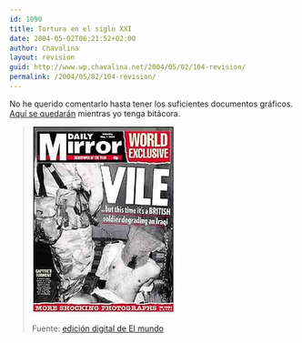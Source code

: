 ```yaml
---
id: 1090
title: Tortura en el siglo XXI
date: 2004-05-02T06:21:52+02:00
author: Chavalina
layout: revision
guid: http://www.wp.chavalina.net/2004/05/02/104-revision/
permalink: /2004/05/02/104-revision/
---
```

No he querido comentarlo hasta tener los suficientes documentos gr&aacute;ficos. [Aqu&iacute; se quedar&aacute;n](mas/irak.htm) mientras yo tenga bit&aacute;cora.

> <a href="http://www.elmundo.es/fotografia/2004/04/prisioneros/imagen1.html" target="_blank"><img src="/imagenes/irak/foto9.jpg" alt="Orinando a un prisionero" width="250" height="330" border="0" /></a> 
> 
> <p class="cita">
>   Fuente: <a href="http://www.elmundo.es/fotografia/2004/04/prisioneros/index.html" target="_blank">edici&oacute;n digital de El mundo</a>
> </p>